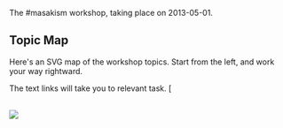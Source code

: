 The #masakism workshop, taking place on 2013-05-01.

## Topic Map

Here's an SVG map of the workshop topics. Start from the left, and work your way rightward.

The text links will take you to relevant task. 
[<br/>
<br/>


<img src="http://freespectrum.herokuapp.com/workshop-map-links.svg">

